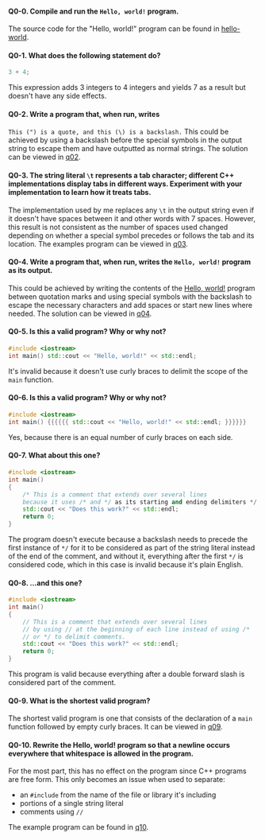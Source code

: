 #### Q0-0. Compile and run the `Hello, world!` program.
The source code for the "Hello, world!" program can be found in [hello-world](hello-world.cpp).

#### Q0-1. What does the following statement do?
```c++
3 + 4;
```
This expression adds 3 integers to 4 integers and yields 7 as a result but doesn't have any side effects.

#### Q0-2. Write a program that, when run, writes
`This (") is a quote, and this (\) is a backslash.`
This could be achieved by using a backslash before the special symbols in the output string to escape them and have outputted as normal strings. The solution can be viewed in [q02](q02.cpp).

#### Q0-3. The string literal `\t` represents a tab character; different C++ implementations display tabs in different ways. Experiment with your implementation to learn how it treats tabs.
The implementation used by me replaces any `\t` in the output string even if it doesn't have spaces between it and other words with 7 spaces. However, this result is not consistent as the number of spaces used changed depending on whether a special symbol precedes or follows the tab and its location. The examples program can be viewed in [q03](q03.cpp).

#### Q0-4. Write a program that, when run, writes the `Hello, world!` program as its output.
This could be achieved by writing the contents of the [Hello, world!](hello-world.cpp) program between quotation marks and using special symbols with the backslash to escape the necessary characters and add spaces or start new lines where needed. The solution can be viewed in [q04](q04.cpp).

#### Q0-5. Is this a valid program? Why or why not?
```c++
#include <iostream>
int main() std::cout << "Hello, world!" << std::endl;
```
It's invalid because it doesn't use curly braces to delimit the scope of the `main` function.

#### Q0-6. Is this a valid program? Why or why not?
```c++
#include <iostream>
int main() {{{{{{ std::cout << "Hello, world!" << std::endl; }}}}}}
```
Yes, because there is an equal number of curly braces on each side.

#### Q0-7. What about this one?
```c++
#include <iostream>
int main()
{
	/* This is a comment that extends over several lines
	because it uses /* and */ as its starting and ending delimiters */
	std::cout << "Does this work?" << std::endl;
	return 0;
}
```
The program doesn't execute because a backslash needs to precede the first instance of `*/` for it to be considered as part of the string literal instead of the end of the comment, and without it, everything after the first `*/` is considered code, which in this case is invalid because it's plain English.

#### Q0-8. ...and this one?
```c++
#include <iostream>
int main()
{
	// This is a comment that extends over several lines
	// by using // at the beginning of each line instead of using /*
	// or */ to delimit comments.
	std::cout << "Does this work?" << std::endl;
	return 0;
}
```
This program is valid because everything after a double forward slash is considered part of the comment.

#### Q0-9. What is the shortest valid program?
The shortest valid program is one that consists of the declaration of a `main` function followed by empty curly braces. It can be viewed in [q09](q09.cpp).

#### Q0-10. Rewrite the Hello, world! program so that a newline occurs everywhere that whitespace is allowed in the program.
For the most part, this has no effect on the program since C++ programs are free form. This only becomes an issue when used to separate:
- an `#include` from the name of the file or library it's including
- portions of a single string literal
- comments using `//`

The example program can be found in [q10](q10.cpp).
